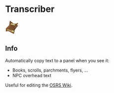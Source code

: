 # Transcriber

![icon](icon.png)

## Info
Automatically copy text to a panel when you see it:
* Books, scrolls, parchments, flyers, ...
* NPC overhead text

Useful for editing the [OSRS Wiki](https://oldschool.runescape.wiki/w/Category:Transcripts).
